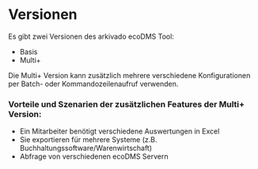 # Versionen

Es gibt zwei Versionen des arkivado ecoDMS Tool:

- Basis
- Multi+



Die Multi+ Version kann zusätzlich mehrere verschiedene Konfigurationen per Batch- oder Kommandozeilenaufruf verwenden. 

### Vorteile und Szenarien der zusätzlichen Features der Multi+ Version:

- Ein Mitarbeiter benötigt verschiedene Auswertungen in Excel
- Sie exportieren für mehrere Systeme (z.B. Buchhaltungssoftware/Warenwirtschaft)
- Abfrage von verschiedenen ecoDMS Servern
